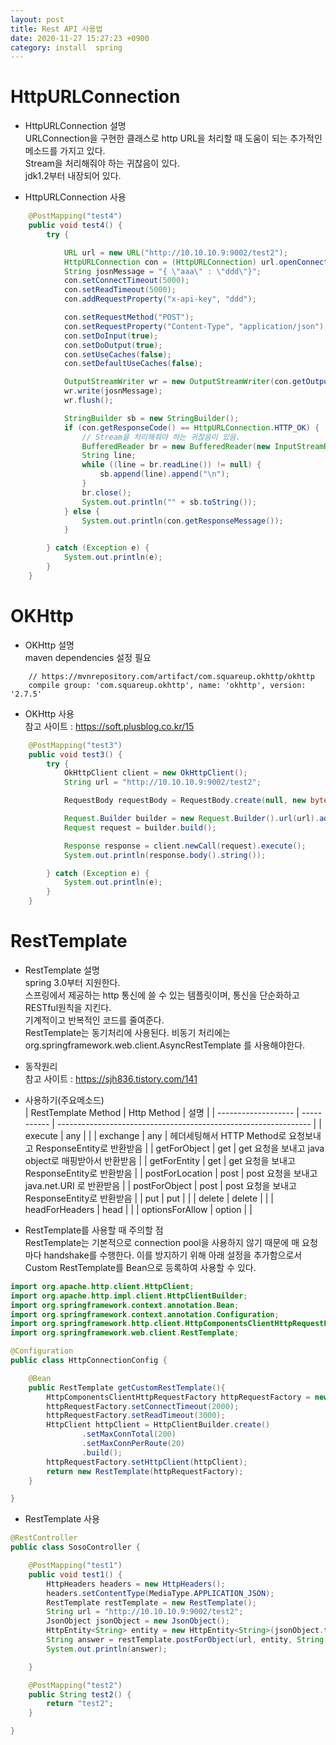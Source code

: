 ```yaml
---
layout: post
title: Rest API 사용법
date: 2020-11-27 15:27:23 +0900
category: install  spring
---
```


# HttpURLConnection

- HttpURLConnection 설명  
  URLConnection을 구현한 클래스로 http URL을 처리할 때 도움이 되는 추가적인 메소드를 가지고 있다.  
  Stream을 처리해줘야 하는 귀찮음이 있다.  
  jdk1.2부터 내장되어 있다.

- HttpURLConnection 사용

```java
    @PostMapping("test4")
    public void test4() {
        try {

            URL url = new URL("http://10.10.10.9:9002/test2");
            HttpURLConnection con = (HttpURLConnection) url.openConnection();
            String josnMessage = "{ \"aaa\" : \"ddd\"}";
            con.setConnectTimeout(5000);
            con.setReadTimeout(5000);
            con.addRequestProperty("x-api-key", "ddd");

            con.setRequestMethod("POST");
            con.setRequestProperty("Content-Type", "application/json");
            con.setDoInput(true);
            con.setDoOutput(true);
            con.setUseCaches(false);
            con.setDefaultUseCaches(false);

            OutputStreamWriter wr = new OutputStreamWriter(con.getOutputStream());
            wr.write(josnMessage);
            wr.flush();

            StringBuilder sb = new StringBuilder();
            if (con.getResponseCode() == HttpURLConnection.HTTP_OK) {
                // Stream을 처리해줘야 하는 귀찮음이 있음.
                BufferedReader br = new BufferedReader(new InputStreamReader(con.getInputStream(), "utf-8"));
                String line;
                while ((line = br.readLine()) != null) {
                    sb.append(line).append("\n");
                }
                br.close();
                System.out.println("" + sb.toString());
            } else {
                System.out.println(con.getResponseMessage());
            }

        } catch (Exception e) {
            System.out.println(e);
        }
    }

```

# OKHttp

- OKHttp 설명  
  maven dependencies 설정 필요

```console
    // https://mvnrepository.com/artifact/com.squareup.okhttp/okhttp
	compile group: 'com.squareup.okhttp', name: 'okhttp', version: '2.7.5'
```

- OKHttp 사용  
  참고 사이트 : https://soft.plusblog.co.kr/15

```java
    @PostMapping("test3")
    public void test3() {
        try {
            OkHttpClient client = new OkHttpClient();
            String url = "http://10.10.10.9:9002/test2";

            RequestBody requestBody = RequestBody.create(null, new byte[0]);

            Request.Builder builder = new Request.Builder().url(url).addHeader("aaaa", "dddd").post(requestBody);
            Request request = builder.build();

            Response response = client.newCall(request).execute();
            System.out.println(response.body().string());

        } catch (Exception e) {
            System.out.println(e);
        }
    }

```

# RestTemplate

- RestTemplate 설명  
  spring 3.0부터 지원한다.  
  스프링에서 제공하는 http 통신에 쓸 수 있는 템플릿이며, 통신을 단순화하고 RESTful원칙을 지킨다.  
  기계적이고 반복적인 코드를 줄여준다.  
  RestTemplate는 동기처리에 사용된다. 비동기 처리에는 org.springframework.web.client.AsyncRestTemplate 를 사용해야한다.

- 동작원리  
  참고 사이트 : https://sjh836.tistory.com/141

- 사용하기(주요메소드)  
   | RestTemplate Method | Http Method | 설명                                                            |
   | ------------------- | ----------- | --------------------------------------------------------------- |
   | execute             | any         |                                                                 |
   | exchange            | any         | 헤더세팅해서 HTTP Method로 요청보내고 ResponseEntity로 반환받음 |
   | getForObject        | get         | get 요청을 보내고 java object로 매핑받아서 반환받음             |
   | getForEntity        | get         | get 요청을 보내고 ResponseEntity로 반환받음                     |
   | postForLocation     | post        | post 요청을 보내고 java.net.URI 로 반환받음                     |
   | postForObject       | post        | post 요청을 보내고 ResponseEntity로 반환받음                    |
   | put                 | put         |                                                                 |
   | delete              | delete      |                                                                 |
   | headForHeaders      | head        |                                                                 |
   | optionsForAllow     | option      |                                                                 |

- RestTemplate를 사용할 때 주의할 점  
  RestTemplate는 기본적으로 connection pool을 사용하지 않기 때문에 매 요청마다 handshake를 수행한다.
  이를 방지하기 위해 아래 설정을 추가함으로서 Custom RestTemplate를 Bean으로 등록하여 사용할 수 있다.

```java
import org.apache.http.client.HttpClient;
import org.apache.http.impl.client.HttpClientBuilder;
import org.springframework.context.annotation.Bean;
import org.springframework.context.annotation.Configuration;
import org.springframework.http.client.HttpComponentsClientHttpRequestFactory;
import org.springframework.web.client.RestTemplate;

@Configuration
public class HttpConnectionConfig {

    @Bean
    public RestTemplate getCustomRestTemplate(){
        HttpComponentsClientHttpRequestFactory httpRequestFactory = new HttpComponentsClientHttpRequestFactory();
        httpRequestFactory.setConnectTimeout(2000);
        httpRequestFactory.setReadTimeout(3000);
        HttpClient httpClient = HttpClientBuilder.create()
                .setMaxConnTotal(200)
                .setMaxConnPerRoute(20)
                .build();
        httpRequestFactory.setHttpClient(httpClient);
        return new RestTemplate(httpRequestFactory);
    }

}
```

- RestTemplate 사용

```java
@RestController
public class SosoController {

    @PostMapping("test1")
    public void test1() {
        HttpHeaders headers = new HttpHeaders();
        headers.setContentType(MediaType.APPLICATION_JSON);
        RestTemplate restTemplate = new RestTemplate();
        String url = "http://10.10.10.9:9002/test2";
        JsonObject jsonObject = new JsonObject();
        HttpEntity<String> entity = new HttpEntity<String>(jsonObject.toString(), headers);
        String answer = restTemplate.postForObject(url, entity, String.class);
        System.out.println(answer);

    }

    @PostMapping("test2")
    public String test2() {
        return "test2";
    }

}
```
